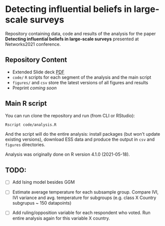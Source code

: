# Detecting influential beliefs in large-scale surveys

Repository containing data, code and results of the analysis for the paper **Detecting influential beliefs in large-scale surveys** presented at Networks2021 conference.

## Repository Content

-   Extended Slide deck [PDF](/deck/deck.pdf)
-   `code/` `R` scripts for each segment of the analysis and the main script
-   `figures/` and `csv` store the latest versions of all figures and results
-   Preprint *coming soon*
  
## Main R script

You can run clone the repository and run (from CLI or RStudio):

```bash
Rscript code/analysis.R
```

And the script will do the entire analysis: install packages (but won't update existing versions), download ESS data and produce the output in `csv` and `figures` directories.

Analysis was originally done on R version 4.1.0 (2021-05-18).


## TODO:

-   [ ] Add Ising model besides GGM

-   [ ] Estimate average temperature for each subsample group. Compare IVI, IVI variance and avg. temperature for subgroups (e.g. class X Country subgrupus \~ 150 datapoints)

-   [ ] Add ruling/opposition variable for each respondent who voted. Run entire analysis again for this variable X country.
